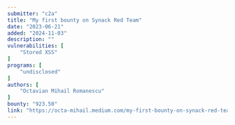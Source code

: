 ```yaml
---
submitter: "c2a"
title: "My first bounty on Synack Red Team"
date: "2023-06-21"
added: "2024-11-03"
description: ""
vulnerabilities: [
    "Stored XSS"
]
programs: [
    "undisclosed"
]
authors: [
    "Octavian Mihail Romanescu"
]
bounty: "923.50"
link: "https://octa-mihail.medium.com/my-first-bounty-on-synack-red-team-4ef53329c960"
---
```




